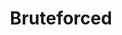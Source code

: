 ---
layout: collection
title: Bruteforced
excerpt: A collection of articles on data structures, algorithms, competitive programming, and Leetcode. Oh oh.. and there are some interview preparation goodies too!
header:
  overlay_image: /assets/images/pages/blog.jfif
  overlay_filter: 0.5
collection: blog
permalink: /blog/
author_profile: true
---